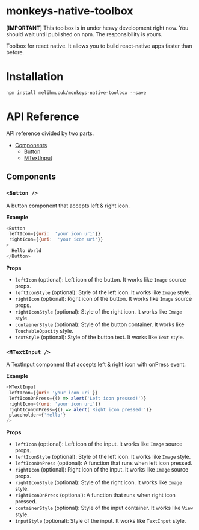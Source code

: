 
# monkeys-native-toolbox
[**IMPORTANT**] This toolbox is in under heavy development right now. You should wait until published on npm. The responsibility is yours.

Toolbox for react native. It allows you to build react-native apps faster than before.

# Installation
`npm install melihmucuk/monkeys-native-toolbox --save`

# API Reference
API reference divided by two parts.

  * [Components](https://github.com/melihmucuk/monkeys-native-toolbox#components)
    * [Button](https://github.com/melihmucuk/monkeys-native-toolbox#button-)
    * [MTextInput](https://github.com/melihmucuk/monkeys-native-toolbox#mtextinput-)

## Components

### `<Button />`

A button component that accepts left & right icon.

**Example**
```javascript
<Button
 leftIcon={{uri:  'your icon uri'}}
 rightIcon={{uri:  'your icon uri'}}
>
  Hello World
</Button>
```

**Props**
 
 * `leftIcon` (optional): Left icon of the button. It works like `Image` source props.
 * `leftIconStyle` (optional): Style of the left icon. It works like `Image` style.
 * `rightIcon` (optional): Right icon of the button. It works like `Image` source props.
 * `rightIconStyle` (optional): Style of the right icon. It works like `Image` style.
 * `containerStyle` (optional): Style of the button container. It works like `TouchableOpacity` style.
 * `textStyle` (optional): Style of the button text. It works like `Text` style.

 ### `<MTextInput />`

A TextInput component that accepts left & right icon with onPress event.

**Example**
```javascript
<MTextInput 
 leftIcon={{uri: 'your icon uri'}} 
 leftIconOnPress={() => alert('Left icon pressed!')}
 rightIcon={{uri: 'your icon uri'}} 
 rightIconOnPress={() => alert('Right icon pressed!')}
 placeholder={'Hello'} 
/>
```

**Props**
 
 * `leftIcon` (optional): Left icon of the input. It works like `Image` source props.
 * `leftIconStyle` (optional): Style of the left icon. It works like `Image` style.
 * `leftIconOnPress` (optional): A function that runs when left icon pressed.
 * `rightIcon` (optional): Right icon of the input. It works like `Image` source props.
 * `rightIconStyle` (optional): Style of the right icon. It works like `Image` style.
 * `rightIconOnPress` (optional): A function that runs when right icon pressed.
 * `containerStyle` (optional): Style of the input container. It works like `View` style.
 * `inputStyle` (optional): Style of the input. It works like `TextInput` style.